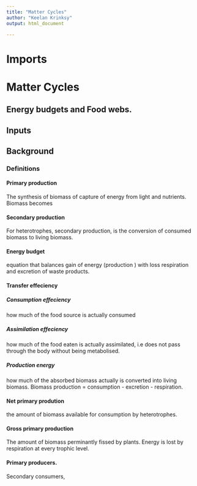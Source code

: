 ```yaml
---
title: "Matter Cycles"
author: "Keelan Krinksy"
output: html_document

---
```


# Imports

# Matter Cycles



## Energy budgets and Food webs. 




## Inputs

## Background 

### Definitions 

#### Primary production 
The synthesis of biomass of capture of energy from light and nutrients. Biomass becomes 

#### Secondary production 
For heterotrophes, secondary production, is the conversion of consumed biomass to living biomass. 

#### Energy budget 
equation that balances gain of energy (production ) with loss respiration and excretion of waste products. 

#### Transfer effeciency 

##### Consumption effeciency 
how much of the food source is actually consumed 

##### Assimilation effeciency 
how much of the food eaten is actually assimilated, i.e does not pass through the body without being metabolised.  

##### Production energy 
how much of the absorbed biomass actually is converted into living biomass. 
Biomass production = consumption - excretion - respiration. 

#### Net primary prodution 
the amount of biomass available for consumption by heterotrophes. 

#### Gross primary production 
The amount of biomass perminantly fissed by plants. 
Energy is lost by respiration at every trophic level. 


#### Primary producers. 
Secondary consumers, 
